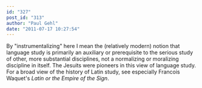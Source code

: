 ```yaml
---
id: "327"
post_id: "313"
author: "Paul Gehl"
date: "2011-07-17 10:27:54"
---
```

By "instrumentalizing" here I mean the (relatively modern) notion that language study is primarily an auxiliary or prerequisite to the serious study of other, more substantial disciplines, not a normalizing or moralizing discipline in itself. The Jesuits were pioneers in this view of language study. For a broad view of the history of Latin study, see especially Francois Waquet's <em>Latin or the Empire of the Sign</em>.

